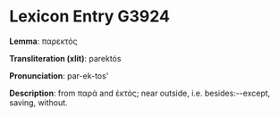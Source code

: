# Lexicon Entry G3924

**Lemma**: παρεκτός

**Transliteration (xlit)**: parektós

**Pronunciation**: par-ek-tos'

**Description**:
from παρά and ἐκτός; near outside, i.e. besides:--except, saving, without.
